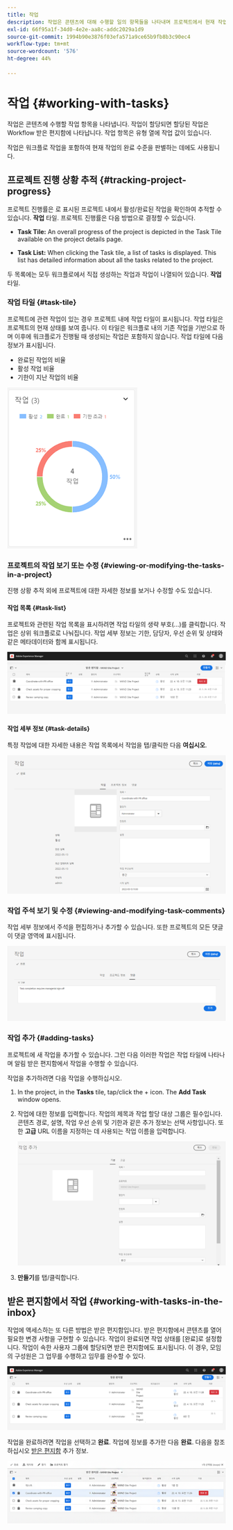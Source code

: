 ```yaml
---
title: 작업
description: 작업은 콘텐츠에 대해 수행할 일의 항목들을 나타내며 프로젝트에서 현재 작업의 완료 수준을 판별하는 데 사용됩니다
exl-id: 66f95a1f-34d0-4e2e-aa8c-addc2029a1d9
source-git-commit: 1994b90e3876f03efa571a9ce65b9fb8b3c90ec4
workflow-type: tm+mt
source-wordcount: '576'
ht-degree: 44%

---
```


# 작업 {#working-with-tasks}

작업은 콘텐츠에 수행할 작업 항목을 나타냅니다. 작업이 할당되면 할당된 작업은 Workflow 받은 편지함에 나타납니다. 작업 항목은 유형 열에 작업 값이 있습니다.

작업은 워크플로 작업을 포함하여 현재 작업의 완료 수준을 판별하는 데에도 사용됩니다.

## 프로젝트 진행 상황 추적 {#tracking-project-progress}

프로젝트 진행률은 로 표시된 프로젝트 내에서 활성/완료된 작업을 확인하여 추적할 수 있습니다. **작업** 타일. 프로젝트 진행률은 다음 방법으로 결정할 수 있습니다.

* **Task Tile:** An overall progress of the project is depicted in the Task Tile available on the project details page.

* **Task List:** When clicking the Task tile, a list of tasks is displayed. This list has detailed information about all the tasks related to the project.

두 목록에는 모두 워크플로에서 직접 생성하는 작업과 작업이 나열되어 있습니다. **작업** 타일.

### 작업 타일 {#task-tile}

프로젝트에 관련 작업이 있는 경우 프로젝트 내에 작업 타일이 표시됩니다. 작업 타일은 프로젝트의 현재 상태를 보여 줍니다. 이 타일은 워크플로 내의 기존 작업을 기반으로 하며 이후에 워크플로가 진행될 때 생성되는 작업은 포함하지 않습니다. 작업 타일에 다음 정보가 표시됩니다.

* 완료된 작업의 비율
* 활성 작업 비율
* 기한이 지난 작업의 비율

![작업 타일](/help/sites-cloud/authoring/assets/projects-tasks-breakdown.png)

### 프로젝트의 작업 보기 또는 수정 {#viewing-or-modifying-the-tasks-in-a-project}

진행 상황 추적 외에 프로젝트에 대한 자세한 정보를 보거나 수정할 수도 있습니다.

#### 작업 목록 {#task-list}

프로젝트와 관련된 작업 목록을 표시하려면 작업 타일의 생략 부호(...)를 클릭합니다. 작업은 상위 워크플로로 나눠집니다. 작업 세부 정보는 기한, 담당자, 우선 순위 및 상태와 같은 메타데이터와 함께 표시됩니다.

![작업 목록](/help/sites-cloud/authoring/assets/projects-task-list.png)

#### 작업 세부 정보 {#task-details}

특정 작업에 대한 자세한 내용은 작업 목록에서 작업을 탭/클릭한 다음 **여십시오**.

![작업 세부 정보](/help/sites-cloud/authoring/assets/projects-task-details.png)

### 작업 주석 보기 및 수정 {#viewing-and-modifying-task-comments}

작업 세부 정보에서 주석을 편집하거나 추가할 수 있습니다. 또한 프로젝트의 모든 댓글이 댓글 영역에 표시됩니다.

![작업에 달린 주석](/help/sites-cloud/authoring/assets/projects-tasks-comments.png)

### 작업 추가 {#adding-tasks}

프로젝트에 새 작업을 추가할 수 있습니다. 그런 다음 이러한 작업은 작업 타일에 나타나며 알림 받은 편지함에서 작업을 수행할 수 있습니다.

작업을 추가하려면 다음 작업을 수행하십시오.

1. In the project, in the **Tasks** tile, tap/click the + icon. The **Add Task** window opens.
1. 작업에 대한 정보를 입력합니다. 작업의 제목과 작업 할당 대상 그룹은 필수입니다. 콘텐츠 경로, 설명, 작업 우선 순위 및 기한과 같은 추가 정보는 선택 사항입니다. 또한 **고급** URL 이름을 지정하는 데 사용되는 작업 이름을 입력합니다.

   ![작업 추가](/help/sites-cloud/authoring/assets/projects-add-task.png)

1. **만들기**&#x200B;를 탭/클릭합니다.

## 받은 편지함에서 작업 {#working-with-tasks-in-the-inbox}

작업에 액세스하는 또 다른 방법은 받은 편지함입니다. 받은 편지함에서 콘텐츠를 열어 필요한 변경 사항을 구현할 수 있습니다. 작업이 완료되면 작업 상태를 [완료]로 설정합니다. 작업이 속한 사용자 그룹에 할당되면 받은 편지함에도 표시됩니다. 이 경우, 모임의 구성원은 그 업무를 수행하고 임무를 완수할 수 있다.

![받은 편지함의 작업](/help/sites-cloud/authoring/assets/projects-task-inbox.png)

작업을 완료하려면 작업을 선택하고 **완료**. 작업에 정보를 추가한 다음 **완료**. 다음을 참조하십시오 [받은 편지함](/help/sites-cloud/authoring/getting-started/inbox.md) 추가 정보.

![작업 알림](/help/sites-cloud/authoring/assets/projects-task-notifications.png)
